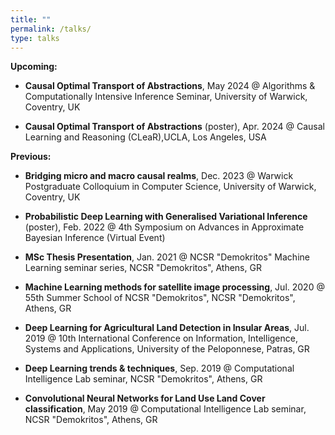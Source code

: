 ```yaml
---
title: ""
permalink: /talks/
type: talks
---
```


**Upcoming:**


* **Causal Optimal Transport of Abstractions**, May 2024 @ Algorithms & Computationally Intensive Inference Seminar, University of Warwick, Coventry, UK

* **Causal Optimal Transport of Abstractions** (poster), Apr. 2024 @ Causal Learning and Reasoning (CLeaR),UCLA, Los Angeles, USA


**Previous:**

* **Bridging micro and macro causal realms**, Dec. 2023 @ Warwick Postgraduate Colloquium in Computer Science, University of Warwick, Coventry, UK

* **Probabilistic Deep Learning with Generalised Variational Inference** (poster), Feb. 2022 @ 4th Symposium on Advances in Approximate Bayesian Inference (Virtual Event)

* **MSc Thesis Presentation**, Jan. 2021 @ NCSR "Demokritos" Machine Learning seminar series, NCSR "Demokritos", Athens, GR

* **Machine Learning methods for satellite image processing**, Jul. 2020 @ 55th Summer School of NCSR "Demokritos", NCSR "Demokritos", Athens, GR

* **Deep Learning for Agricultural Land Detection in Insular Areas**, Jul. 2019 @ 10th International Conference on Information, Intelligence, Systems and
Applications, University of the Peloponnese, Patras, GR
      
* **Deep Learning trends & techniques**, Sep. 2019 @ Computational Intelligence Lab seminar, NCSR "Demokritos", Athens, GR
      
* **Convolutional Neural Networks for Land Use Land Cover classification**, May 2019 @ Computational Intelligence Lab seminar, NCSR "Demokritos", Athens, GR
